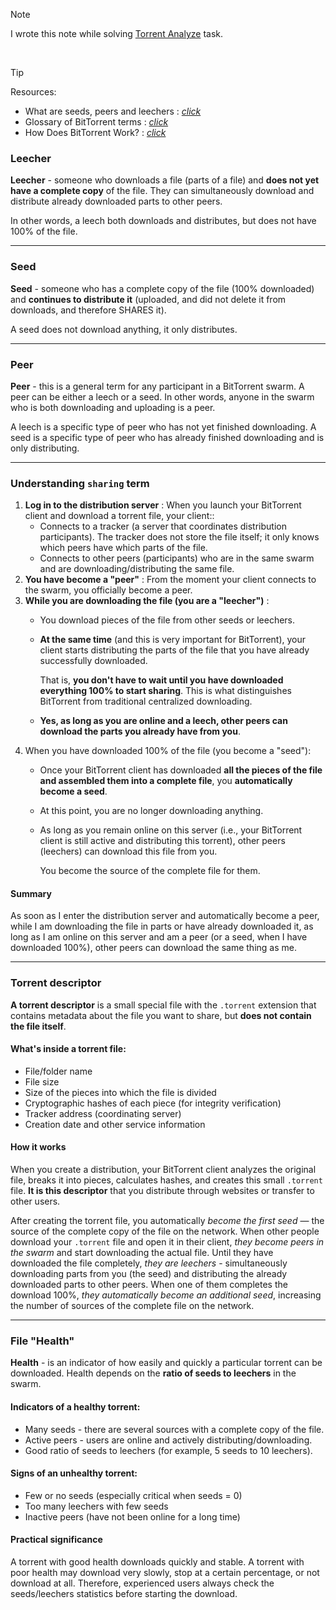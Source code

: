 > [!NOTE]
> I wrote this note while solving [Torrent Analyze](../content/Forensics/Torrent%20Analyze.md) task.

<br/>

> [!TIP]
> Resources:
> - What are seeds, peers and leechers : [*click*](https://www.techworm.net/2017/03/seeds-peers-leechers-torrents-language.html)
> - Glossary of BitTorrent terms : [*click*](https://en.wikipedia.org/wiki/Glossary_of_BitTorrent_terms)
> - How Does BitTorrent Work? : [*click*](https://skerritt.blog/bit-torrent/)

### Leecher
**Leecher** - someone who downloads a file (parts of a file) and **does not yet have a complete copy** of the file. They can simultaneously download and distribute already downloaded parts to other peers.

In other words, a leech both downloads and distributes, but does not have 100% of the file.

---

### Seed
**Seed** - someone who has a complete copy of the file (100% downloaded) and **continues to distribute it** (uploaded, and did not delete it from downloads, and therefore SHARES it).  

A seed does not download anything, it only distributes.

---

### Peer
**Peer** - this is a general term for any participant in a BitTorrent swarm. A peer can be either a leech or a seed. In other words, anyone in the swarm who is both downloading and uploading is a peer.  

A leech is a specific type of peer who has not yet finished downloading. A seed is a specific type of peer who has already finished downloading and is only distributing.

---

### Understanding `sharing` term  
1. **Log in to the distribution server** : When you launch your BitTorrent client and download a torrent file, your client::  
   * Connects to a tracker (a server that coordinates distribution participants). The tracker does not store the file itself; it only knows which peers have which parts of the file.
   * Connects to other peers (participants) who are in the same swarm and are downloading/distributing the same file.
2. **You have become a "peer"** : From the moment your client connects to the swarm, you officially become a peer.
3. **While you are downloading the file (you are a "leecher")** :
   * You download pieces of the file from other seeds or leechers.
   * **At the same time** (and this is very important for BitTorrent), your client starts distributing the parts of the file that you have already successfully downloaded.
     
      That is, **you don't have to wait until you have downloaded everything 100% to start sharing**. This is what distinguishes BitTorrent from traditional centralized downloading.
   * **Yes, as long as you are online and a leech, other peers can download the parts you already have from you**.
4. When you have downloaded 100% of the file (you become a "seed"):
   * Once your BitTorrent client has downloaded **all the pieces of the file and assembled them into a complete file**, you **automatically become a seed**.
   * At this point, you are no longer downloading anything.
   * As long as you remain online on this server (i.e., your BitTorrent client is still active and distributing this torrent), other peers (leechers) can download this file from you.  

     You become the source of the complete file for them.

#### Summary
As soon as I enter the distribution server and automatically become a peer, while I am downloading the file in parts or have already downloaded it, as long as I am online on this server and am a peer (or a seed, when I have downloaded 100%), other peers can download the same thing as me.

---

### Torrent descriptor
**A torrent descriptor** is a small special file with the `.torrent` extension that contains metadata about the file you want to share, but **does not contain the file itself**.

#### What's inside a torrent file:

- File/folder name
- File size
- Size of the pieces into which the file is divided
- Cryptographic hashes of each piece (for integrity verification)
- Tracker address (coordinating server)
- Creation date and other service information

#### How it works
When you create a distribution, your BitTorrent client analyzes the original file, breaks it into pieces, calculates hashes, and creates this small `.torrent` file. **It is this descriptor** that you distribute through websites or transfer to other users.  

After creating the torrent file, you automatically *become the first seed* — the source of the complete copy of the file on the network. When other people download your `.torrent` file and open it in their client, *they become peers in the swarm* and start downloading the actual file.
Until they have downloaded the file completely, *they are leechers* - simultaneously downloading parts from you (the seed) and distributing the already downloaded parts to other peers. 
When one of them completes the download 100%, *they automatically become an additional seed*, increasing the number of sources of the complete file on the network.

---

### File "Health"
**Health** - is an indicator of how easily and quickly a particular torrent can be downloaded. Health depends on the **ratio of seeds to leechers** in the swarm.  

#### Indicators of a healthy torrent:

- Many seeds - there are several sources with a complete copy of the file.
- Active peers - users are online and actively distributing/downloading.
- Good ratio of seeds to leechers (for example, 5 seeds to 10 leechers).

#### Signs of an unhealthy torrent:

- Few or no seeds (especially critical when seeds = 0)
- Too many leechers with few seeds
- Inactive peers (have not been online for a long time)

#### Practical significance
A torrent with good health downloads quickly and stable. A torrent with poor health may download very slowly, stop at a certain percentage, or not download at all. 
Therefore, experienced users always check the seeds/leechers statistics before starting the download.
   
